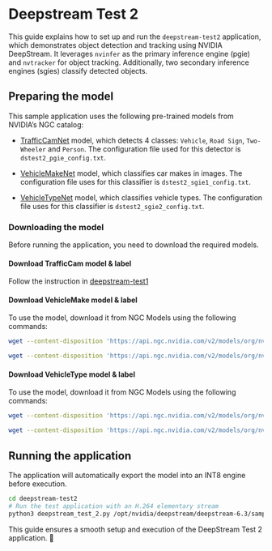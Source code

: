 # Deepstream Test 2

This guide explains how to set up and run the `deepstream-test2` application, which demonstrates object detection and tracking using NVIDIA DeepStream. It leverages `nvinfer` as the primary inference engine (pgie) and `nvtracker` for object tracking. Additionally, two secondary inference engines (sgies) classify detected objects.

## Preparing the model

This sample application uses the following pre-trained models from NVIDIA’s NGC catalog:

- [TrafficCamNet](https://catalog.ngc.nvidia.com/orgs/nvidia/teams/tao/models/trafficcamnet) model, which detects 4 classes: `Vehicle`, `Road Sign`, `Two-Wheeler` and `Person`. The configuration file used for this detector is `dstest2_pgie_config.txt`.

- [VehicleMakeNet](https://catalog.ngc.nvidia.com/orgs/nvidia/teams/tao/models/vehiclemakenet) model, which classifies car makes in images. The configuration file uses for this classifier is `dstest2_sgie1_config.txt`.

- [VehicleTypeNet](https://catalog.ngc.nvidia.com/orgs/nvidia/teams/tao/models/vehicletypenet) model, which classifies vehicle types. The configuration file uses for this classifier is `dstest2_sgie2_config.txt`.

### Downloading the model

Before running the application, you need to download the required models.
#### Download TrafficCam model & label

Follow the instruction in [deepstream-test1](deepstream-test1.md)

#### Download VehicleMake model & label

To use the model, download it from NGC Models using the following commands:
```bash
wget --content-disposition 'https://api.ngc.nvidia.com/v2/models/org/nvidia/team/tao/vehiclemakenet/pruned_onnx_v1.1.0/files?redirect=true&path=resnet18_pruned.onnx' -O models/Secondary_VehicleMake/resnet18_vehiclemakenet_pruned.onnx

wget --content-disposition 'https://api.ngc.nvidia.com/v2/models/org/nvidia/team/tao/vehiclemakenet/pruned_onnx_v1.1.0/files?redirect=true&path=labels.txt' -O models/Secondary_VehicleMake/labels.txt
```

#### Download VehicleType model & label

To use the model, download it from NGC Models using the following commands:
```bash
wget --content-disposition 'https://api.ngc.nvidia.com/v2/models/org/nvidia/team/tao/vehicletypenet/pruned_onnx_v1.1.0/files?redirect=true&path=resnet18_pruned.onnx' -O models/Secondary_VehicleTypes/resnet18_vehicletypenet_pruned.onnx

wget --content-disposition 'https://api.ngc.nvidia.com/v2/models/org/nvidia/team/tao/vehicletypenet/pruned_onnx_v1.1.0/files?redirect=true&path=labels.txt' -O models/Secondary_VehicleTypes/labels.txt
```

## Running the application

The application will automatically export the model into an INT8 engine before execution.
```bash
cd deepstream-test2
# Run the test application with an H.264 elementary stream
python3 deepstream_test_2.py /opt/nvidia/deepstream/deepstream-6.3/samples/streams/sample_720p.h264
```

This guide ensures a smooth setup and execution of the DeepStream Test 2 application. 🚀

